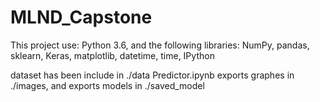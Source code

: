 # MLND_Capstone

This project use: Python 3.6,
and the following libraries: NumPy, pandas, sklearn, Keras, matplotlib, datetime, time, IPython

dataset has been include in ./data
Predictor.ipynb exports graphes in ./images, and exports models in ./saved_model
